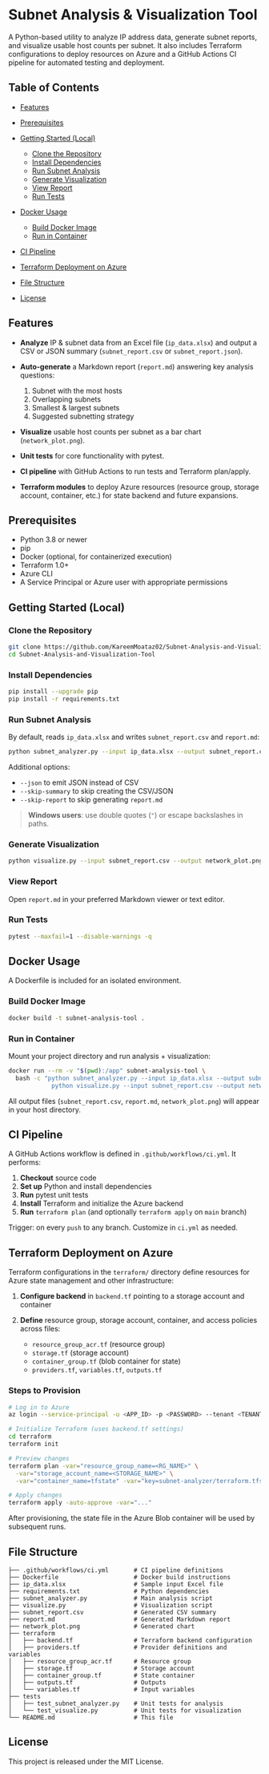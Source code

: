 # Subnet Analysis & Visualization Tool

A Python-based utility to analyze IP address data, generate subnet reports, and visualize usable host counts per subnet. It also includes Terraform configurations to deploy resources on Azure and a GitHub Actions CI pipeline for automated testing and deployment.

## Table of Contents

* [Features](#features)
* [Prerequisites](#prerequisites)
* [Getting Started (Local)](#getting-started-local)

  * [Clone the Repository](#clone-the-repository)
  * [Install Dependencies](#install-dependencies)
  * [Run Subnet Analysis](#run-subnet-analysis)
  * [Generate Visualization](#generate-visualization)
  * [View Report](#view-report)
  * [Run Tests](#run-tests)
* [Docker Usage](#docker-usage)

  * [Build Docker Image](#build-docker-image)
  * [Run in Container](#run-in-container)
* [CI Pipeline](#ci-pipeline)
* [Terraform Deployment on Azure](#terraform-deployment-on-azure)
* [File Structure](#file-structure)
* [License](#license)

## Features

* **Analyze** IP & subnet data from an Excel file (`ip_data.xlsx`) and output a CSV or JSON summary (`subnet_report.csv` or `subnet_report.json`).
* **Auto-generate** a Markdown report (`report.md`) answering key analysis questions:

  1. Subnet with the most hosts
  2. Overlapping subnets
  3. Smallest & largest subnets
  4. Suggested subnetting strategy
* **Visualize** usable host counts per subnet as a bar chart (`network_plot.png`).
* **Unit tests** for core functionality with pytest.
* **CI pipeline** with GitHub Actions to run tests and Terraform plan/apply.
* **Terraform modules** to deploy Azure resources (resource group, storage account, container, etc.) for state backend and future expansions.

## Prerequisites

* Python 3.8 or newer
* pip
* Docker (optional, for containerized execution)
* Terraform 1.0+
* Azure CLI
* A Service Principal or Azure user with appropriate permissions

## Getting Started (Local)

### Clone the Repository

```bash
git clone https://github.com/KareemMoataz02/Subnet-Analysis-and-Visualization-Tool.git
cd Subnet-Analysis-and-Visualization-Tool
```

### Install Dependencies

```bash
pip install --upgrade pip
pip install -r requirements.txt
```

### Run Subnet Analysis

By default, reads `ip_data.xlsx` and writes `subnet_report.csv` and `report.md`:

```bash
python subnet_analyzer.py --input ip_data.xlsx --output subnet_report.csv
```

Additional options:

* `--json` to emit JSON instead of CSV
* `--skip-summary` to skip creating the CSV/JSON
* `--skip-report` to skip generating `report.md`

> **Windows users**: use double quotes (`"`) or escape backslashes in paths.

### Generate Visualization

```bash
python visualize.py --input subnet_report.csv --output network_plot.png
```

### View Report

Open `report.md` in your preferred Markdown viewer or text editor.

### Run Tests

```bash
pytest --maxfail=1 --disable-warnings -q
```

## Docker Usage

A Dockerfile is included for an isolated environment.

### Build Docker Image

```bash
docker build -t subnet-analysis-tool .
```

### Run in Container

Mount your project directory and run analysis + visualization:

```bash
docker run --rm -v "$(pwd):/app" subnet-analysis-tool \
  bash -c "python subnet_analyzer.py --input ip_data.xlsx --output subnet_report.csv && \
            python visualize.py --input subnet_report.csv --output network_plot.png"
```

All output files (`subnet_report.csv`, `report.md`, `network_plot.png`) will appear in your host directory.

## CI Pipeline

A GitHub Actions workflow is defined in `.github/workflows/ci.yml`. It performs:

1. **Checkout** source code
2. **Set up** Python and install dependencies
3. **Run** pytest unit tests
4. **Install** Terraform and initialize the Azure backend
5. **Run** `terraform plan` (and optionally `terraform apply` on `main` branch)

Trigger: on every `push` to any branch. Customize in `ci.yml` as needed.

## Terraform Deployment on Azure

Terraform configurations in the `terraform/` directory define resources for Azure state management and other infrastructure:

1. **Configure backend** in `backend.tf` pointing to a storage account and container
2. **Define** resource group, storage account, container, and access policies across files:

   * `resource_group_acr.tf` (resource group)
   * `storage.tf` (storage account)
   * `container_group.tf` (blob container for state)
   * `providers.tf`, `variables.tf`, `outputs.tf`

### Steps to Provision

```bash
# Log in to Azure
az login --service-principal -u <APP_ID> -p <PASSWORD> --tenant <TENANT_ID>

# Initialize Terraform (uses backend.tf settings)
cd terraform
terraform init

# Preview changes
terraform plan -var="resource_group_name=<RG_NAME>" \
  -var="storage_account_name=<STORAGE_NAME>" \
  -var="container_name=tfstate" -var="key=subnet-analyzer/terraform.tfstate"

# Apply changes
terraform apply -auto-approve -var="..."
```

After provisioning, the state file in the Azure Blob container will be used by subsequent runs.

## File Structure

```
├── .github/workflows/ci.yml       # CI pipeline definitions
├── Dockerfile                     # Docker build instructions
├── ip_data.xlsx                   # Sample input Excel file
├── requirements.txt               # Python dependencies
├── subnet_analyzer.py             # Main analysis script
├── visualize.py                   # Visualization script
├── subnet_report.csv              # Generated CSV summary
├── report.md                      # Generated Markdown report
├── network_plot.png               # Generated chart
├── terraform
│   ├── backend.tf                 # Terraform backend configuration
│   ├── providers.tf               # Provider definitions and variables
│   ├── resource_group_acr.tf      # Resource group
│   ├── storage.tf                 # Storage account
│   ├── container_group.tf         # State container
│   ├── outputs.tf                 # Outputs
│   └── variables.tf               # Input variables
├── tests
│   ├── test_subnet_analyzer.py    # Unit tests for analysis
│   └── test_visualize.py          # Unit tests for visualization
└── README.md                      # This file
```

## License

This project is released under the MIT License.
